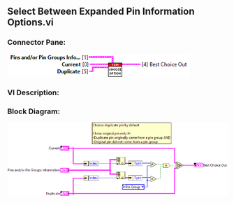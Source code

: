 ## **Select Between Expanded Pin Information Options.vi**
### Connector Pane:
![alt text](/docs/images/Instrument%20Control/TSM%20Pin%20Abstraction/Select%20Between%20Expanded%20Pin%20Information%20Options.vic.png "Select Between Expanded Pin Information Options.vi connector pane")

### VI Description:


### Block Diagram:
![alt text](/docs/images/Instrument%20Control/TSM%20Pin%20Abstraction/Select%20Between%20Expanded%20Pin%20Information%20Options.vid.png "Select Between Expanded Pin Information Options.vi block diagram")
